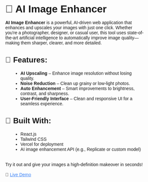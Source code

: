 <section style="font-family: sans-serif; padding: 2rem; max-width: 800px; margin: auto;">
  <h1 style="font-size: 2rem; margin-bottom: 1rem;">🌟 AI Image Enhancer</h1>
  
  <p>
    <strong>AI Image Enhancer</strong> is a powerful, AI-driven web application that enhances and upscales your images with just one click.
    Whether you're a photographer, designer, or casual user, this tool uses state-of-the-art artificial intelligence to automatically
    improve image quality—making them sharper, clearer, and more detailed.
  </p>

  <h2 style="margin-top: 2rem; font-size: 1.5rem;">🔧 Features:</h2>
  <ul style="list-style-type: disc; margin-left: 1.5rem;">
    <li><strong>AI Upscaling</strong> – Enhance image resolution without losing quality.</li>
    <li><strong>Noise Reduction</strong> – Clean up grainy or low-light photos.</li>
    <li><strong>Auto Enhancement</strong> – Smart improvements to brightness, contrast, and sharpness.</li>
    <li><strong>User-Friendly Interface</strong> – Clean and responsive UI for a seamless experience.</li>
  </ul>

  <h2 style="margin-top: 2rem; font-size: 1.5rem;">🚀 Built With:</h2>
  <ul style="list-style-type: disc; margin-left: 1.5rem;">
    <li>React.js</li>
    <li>Tailwind CSS</li>
    <li>Vercel for deployment</li>
    <li>AI image enhancement API (e.g., Replicate or custom model)</li>
  </ul>

  <p style="margin-top: 2rem;">
    Try it out and give your images a high-definition makeover in seconds!
  </p>

  <p style="margin-top: 1rem;">
    🔗 <a href="https://hi-ai-image-enhancer.vercel.app/" target="_blank" style="color: #3b82f6; text-decoration: underline;">
      Live Demo
    </a>
  </p>
</section>

